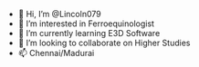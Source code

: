 - 👋 Hi, I’m @Lincoln079
- 👀 I’m interested in Ferroequinologist 
- 🌱 I’m currently learning E3D Software 
- 💞️ I’m looking to collaborate on Higher Studies 
- 📫 Chennai/Madurai 

<!---
Lincoln079/Lincoln079 is a ✨ special ✨ repository because its `README.md` (this file) appears on your GitHub profile.
You can click the Preview link to take a look at your changes.
--->
